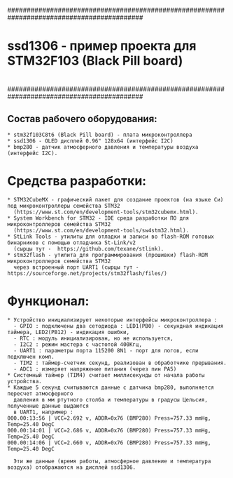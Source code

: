 ###########################################################################################
#
#               ssd1306 - пример проекта для STM32F103 (Black Pill board)
#
###########################################################################################


## Состав рабочего оборудования:

```
* stm32f103C8t6 (Black Pill board) - плата микроконтроллера
* ssd1306 - OLED дисплей 0.96" 128x64 (интерфейс I2C)
* bmp280 - датчик атмосферного давления и температуры воздуха (интерфейс I2C).
```


# Средства разработки:

```
* STM32CubeMX - графический пакет для создание проектов (на языке Си) под микроконтроллеры семейства STM32
  (https://www.st.com/en/development-tools/stm32cubemx.html).
* System Workbench for STM32 - IDE среда разработки ПО для микроконтроллеров семейства STM32
  (https://www.st.com/en/development-tools/sw4stm32.html).
* StLink Tools - утилиты для отладки и записи во flash-ROM готовых бинарников с помощью отладчика St-Link/v2
  (сырцы тут -  https://github.com/texane/stlink).
* stm32flash - утилита для программирования (прошивки) flash-ROM микроконтроллеров семейства STM32
  через встроенный порт UART1 (сырцы тут - https://sourceforge.net/projects/stm32flash/files/)
```


# Функционал:

```
* Устройство инициализирует некоторые интерфейсы микроконтроллера :
  - GPIO : подключены два сетодиода : LED1(PB0) - секундная индикация таймера, LED2(PB12) - индикация ошибки,
  - RTC : модуль инициализирован, но не используется,
  - I2C2 : режим мастера с частотой 400Кгц,
  - UART1 : параметры порта 115200 8N1 - порт для логов, если подключен комп.
  - TIM2 : таймер-счетчик секунд, реализован в обработчике прерывания.
  - ADC1 : измеряет напряжение питания (через пин PA5)
* Системный таймер (TIM4) считает миллисекунды от начала работы устройства.
* Каждые 5 секунд считываются данные с датчика bmp280, выполняется пересчет атмосферного
  давления в мм ртутного столба и температуры в градусы Цельсия, полученные данные выдаются
  в UART1, например :
000.00:13:56 | VCC=2.692 v, ADDR=0x76 (BMP280) Press=757.33 mmHg, Temp=25.40 DegC
000.00:14:01 | VCC=2.686 v, ADDR=0x76 (BMP280) Press=757.33 mmHg, Temp=25.40 DegC
000.00:14:06 | VCC=2.660 v, ADDR=0x76 (BMP280) Press=757.33 mmHg, Temp=25.40 DegC

  Эти же данные (время работы, атмосферное давление и температура воздуха) отображаются на дисплей ssd1306.
```


